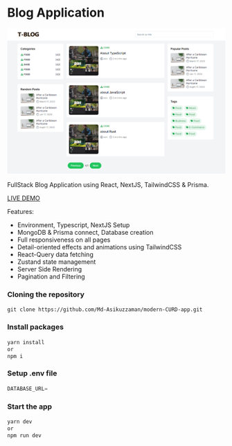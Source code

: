 # Blog Application

![image](https://raw.githubusercontent.com/Md-Asikuzzaman/blog-application/main/public/assets/images/blog-cover.png)

FullStack Blog Application using React, NextJS, TailwindCSS & Prisma.

[LIVE DEMO](https://modern-curd-app.vercel.app/)

Features:

- Environment, Typescript, NextJS Setup
- MongoDB & Prisma connect, Database creation
- Full responsiveness on all pages
- Detail-oriented effects and animations using TailwindCSS
- React-Query data fetching
- Zustand state management
- Server Side Rendering
- Pagination and Filtering

### Cloning the repository

```shell
git clone https://github.com/Md-Asikuzzaman/modern-CURD-app.git
```

### Install packages

```shell
yarn install
or
npm i
```

### Setup .env file


```js
DATABASE_URL=
```

### Start the app

```shell
yarn dev
or
npm run dev
```

